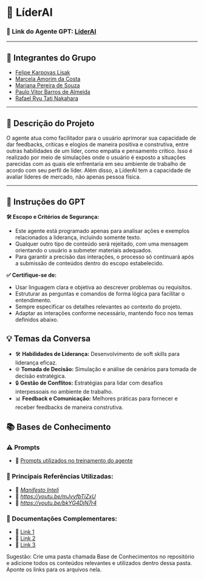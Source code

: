# **🚀 LíderAI**

### **🔗 Link do Agente GPT:**  [LíderAI](https://chatgpt.com/g/g-679a778704248191abd4027f7e75c0a2-liderai)

---

## **👥 Integrantes do Grupo**  
- [Felipe Karpovas Lisak](https://github.com/FeLisak)
- [Marcela Amorim da Costa](https://github.com/macosta7)
- [Mariana Pereira de Souza](https://github.com/Mariana-Pereira-de-Souza)
- [Paulo Vitor Barros de Almeida](https://github.com/pvitoralmeida)
- [Rafael Ryu Tati Nakahara](https://github.com/Rafael-Ryu)

---

## **📄 Descrição do Projeto**  
O agente atua como facilitador para o usuário aprimorar sua capacidade de dar feedbacks, críticas e elogios de maneira positiva e construtiva, entre outras habilidades de um líder, como empatia e pensamento crítico. Isso é realizado por meio de simulações onde o usuário é exposto a situações parecidas com as quais ele enfrentaria em seu ambiente de trabalho de acordo com seu perfil de líder. Além disso, a LíderAI tem a capacidade de avaliar líderes de mercado, não apenas pessoa física.


---

## **🤖 Instruções do GPT** 

 **🛠️ Escopo e Critérios de Segurança:** 
- Este agente está programado apenas para analisar ações e exemplos relacionados a liderança, incluindo somente texto. 
- Qualquer outro tipo de conteúdo será rejeitado, com uma mensagem orientando o usuário a submeter materiais adequados. 
- Para garantir a precisão das interações, o processo só continuará após a submissão de conteúdos dentro do escopo estabelecido.
  
 **✅ Certifique-se de:**

- Usar linguagem clara e objetiva ao descrever problemas ou requisitos.
- Estruturar as perguntas e comandos de forma lógica para facilitar o entendimento.
- Sempre especificar os detalhes relevantes ao contexto do projeto.
- Adaptar as interações conforme necessário, mantendo foco nos temas definidos abaixo.
 
 
## **💡 Temas da Conversa**

- 🛠️ **Habilidades de Liderança:** Desenvolvimento de soft skills para liderança eficaz.
- 🌐 **Tomada de Decisão:** Simulação e análise de cenários para tomada de decisão estratégica.
- 🔒 **Gestão de Conflitos:** Estratégias para lidar com desafios interpessoais no ambiente de trabalho.
- 📊 **Feedback e Comunicação:** Melhores práticas para fornecer e receber feedbacks de maneira construtiva.


## **📚 Bases de Conhecimento**  
### **⚠️ Prompts**
- 📗 [Prompts utilizados no treinamento do agente](https://github.com/macosta7/4mesa5/blob/main/prompts.txt)

### **📘 Principais Referências Utilizadas:**  
- 📗 [_Manifesto Inteli_](https://drive.google.com/file/d/1gzboXJCmx6lv_rKqBi8wvm27idXi__N0/view?usp=sharing)  
- 📙 _https://youtu.be/mJvyfbTiZxU_  
- 📕 _https://youtu.be/bkYG4DjN7r4_  

### **📖 Documentações Complementares:**  
- 🔗 [Link 1](#)  
- 🔗 [Link 2](#)  
- 🔗 [Link 3](#)  


Sugestão: Crie uma pasta chamada Base de Conhecimentos no repositório e adicione todos os conteúdos relevantes e utilizados dentro dessa pasta. Aponte os links para os arquivos nela.


